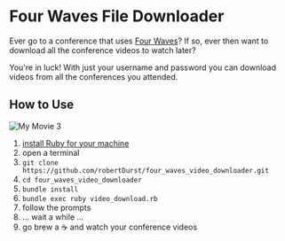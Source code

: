 # Four Waves File Downloader

Ever go to a conference that uses [Four Waves](https://fourwaves.com/)? If so, ever then want to download all the conference videos to watch later?

You're in luck! With just your username and password you can download videos from all the conferences you attended.

## How to Use

![My Movie 3](https://github.com/user-attachments/assets/84fab346-f055-4d2b-a7e1-7220906baa8f)

1. [install Ruby for your machine](https://www.ruby-lang.org/en/documentation/installation/)
2. open a terminal
3. `git clone https://github.com/robertDurst/four_waves_video_downloader.git`
4. `cd four_waves_video_downloader`
5. `bundle install`
6. `bundle exec ruby video_download.rb`
7. follow the prompts
8. ... wait a while ...
9. go brew a ☕ and watch your conference videos
